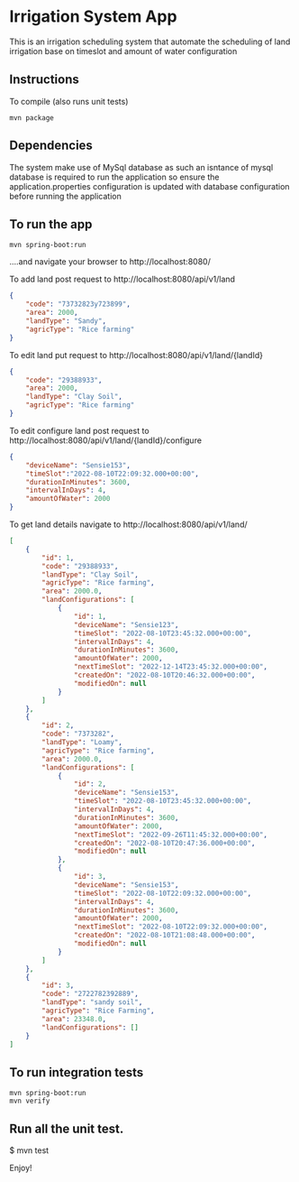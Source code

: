 # Irrigation System App


This is an irrigation scheduling system that automate the scheduling of land irrigation base on timeslot and amount of water configuration 



## Instructions

To compile (also runs unit tests)

```
mvn package
```

## Dependencies

The system make use of MySql database as such an isntance of mysql database is required to run the application so ensure the application.properties configuration is updated with database configuration before running the application

## To run the app 

```
mvn spring-boot:run
```

....and navigate your browser to  http://localhost:8080/

To  add land post request to http://localhost:8080/api/v1/land

```JSON
{
    "code": "73732823y723899",
    "area": 2000,
    "landType": "Sandy",
    "agricType": "Rice farming"
}
```

To  edit land put request to http://localhost:8080/api/v1/land/{landId}

```JSON
{
    "code": "29388933",
    "area": 2000,
    "landType": "Clay Soil",
    "agricType": "Rice farming"
}
```

To  edit configure land post request to http://localhost:8080/api/v1/land/{landId}/configure

```JSON
{
    "deviceName": "Sensie153",
    "timeSlot":"2022-08-10T22:09:32.000+00:00",
    "durationInMinutes": 3600,
    "intervalInDays": 4,
    "amountOfWater": 2000
}
```

To  get land details navigate to http://localhost:8080/api/v1/land/
```JSON
[
    {
        "id": 1,
        "code": "29388933",
        "landType": "Clay Soil",
        "agricType": "Rice farming",
        "area": 2000.0,
        "landConfigurations": [
            {
                "id": 1,
                "deviceName": "Sensie123",
                "timeSlot": "2022-08-10T23:45:32.000+00:00",
                "intervalInDays": 4,
                "durationInMinutes": 3600,
                "amountOfWater": 2000,
                "nextTimeSlot": "2022-12-14T23:45:32.000+00:00",
                "createdOn": "2022-08-10T20:46:32.000+00:00",
                "modifiedOn": null
            }
        ]
    },
    {
        "id": 2,
        "code": "7373282",
        "landType": "Loamy",
        "agricType": "Rice farming",
        "area": 2000.0,
        "landConfigurations": [
            {
                "id": 2,
                "deviceName": "Sensie153",
                "timeSlot": "2022-08-10T23:45:32.000+00:00",
                "intervalInDays": 4,
                "durationInMinutes": 3600,
                "amountOfWater": 2000,
                "nextTimeSlot": "2022-09-26T11:45:32.000+00:00",
                "createdOn": "2022-08-10T20:47:36.000+00:00",
                "modifiedOn": null
            },
            {
                "id": 3,
                "deviceName": "Sensie153",
                "timeSlot": "2022-08-10T22:09:32.000+00:00",
                "intervalInDays": 4,
                "durationInMinutes": 3600,
                "amountOfWater": 2000,
                "nextTimeSlot": "2022-08-10T22:09:32.000+00:00",
                "createdOn": "2022-08-10T21:08:48.000+00:00",
                "modifiedOn": null
            }
        ]
    },
    {
        "id": 3,
        "code": "2722782392889",
        "landType": "sandy soil",
        "agricType": "Rice Farming",
        "area": 23348.0,
        "landConfigurations": []
    }
]
```

## To run integration tests

```
mvn spring-boot:run
mvn verify
```

## Run all the unit test.
$ mvn test


Enjoy!